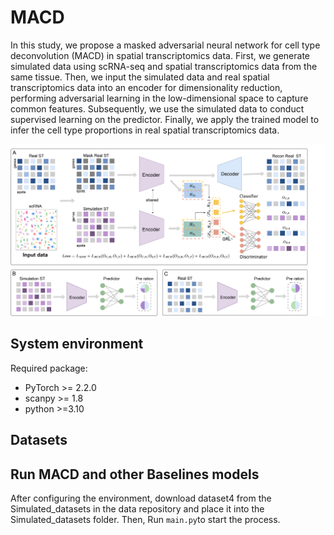 # MACD
In this study, we propose a masked adversarial neural network for cell type deconvolution (MACD) in spatial transcriptomics data.
First, we generate simulated data using scRNA-seq and spatial transcriptomics data from the same tissue. Then, we input the simulated data and real spatial transcriptomics data into an encoder for dimensionality reduction, performing adversarial learning in the low-dimensional space to capture common features. Subsequently, we use the simulated data to conduct supervised learning on the predictor. Finally, we apply the trained model to infer the cell type proportions in real spatial transcriptomics data.

![(Variational)](workflow.png)


## System environment
Required package:
- PyTorch >= 2.2.0
- scanpy >= 1.8
- python >=3.10

## Datasets


## Run MACD and other Baselines models
After configuring the environment, download dataset4 from the Simulated_datasets in the data repository and place it into the Simulated_datasets folder. Then, Run `main.py`to start the process.
